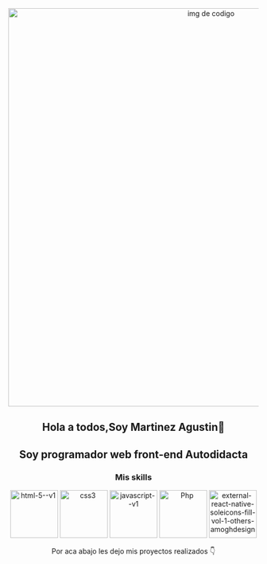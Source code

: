 <article id="header" style="text-align: center;">
<img src="https://i.pinimg.com/originals/b1/6e/9e/b16e9ee93afbf1a19d272964663e16a3.jpg" width="800" alt="img de codigo">
 <h1 style="text-align: center;"> Hola a todos,Soy Martinez Agustin👋</h1>
 <h2 style="text-align: center;" style="font-weight: 900;" >Soy programador web front-end Autodidacta</h2>
</article>
<div style="text-align: center;">
    <h3> Mis skills</h3>
  <section style="align-items: center;">
    <img width="96" height="96" src="https://img.icons8.com/color/48/html-5--v1.png" alt="html-5--v1"/>
    <img width="96" height="96" src="https://img.icons8.com/color/96/css3.png" alt="css3"/>
    <img width="96" height="96" src="https://img.icons8.com/color/96/javascript--v1.png" alt="javascript--v1"/>
    <img width="96" height="96" src="https://iconos8.es/icon/XNQU0Xcm2I9s/php" alt="Php"/>
    <img width="96" height="96" src="https://img.icons8.com/external-others-amoghdesign/96/external-react-native-soleicons-fill-vol-1-others-amoghdesign.png" alt="external-react-native-soleicons-fill-vol-1-others-amoghdesign"/>
    <p style="text-align: center;" > Por aca abajo les dejo mis proyectos realizados 👇</p>
  </section>
</div>

<!--
**agustindev22/agustindev22** is a ✨ _special_ ✨ repository because its `README.md` (this file) appears on your GitHub profile.

Here are some ideas to get you started:

- 🔭 I’m currently working on ...
- 🌱 I’m currently learning ...
- 👯 I’m looking to collaborate on ...
- 🤔 I’m looking for help with ...
- 💬 Ask me about ...
- 📫 How to reach me: ...
- 😄 Pronouns: ...
- ⚡ Fun fact: ...
-->
